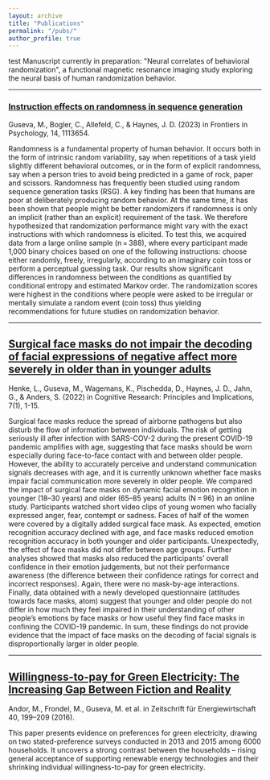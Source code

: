 ```yaml
---
layout: archive
title: "Publications"
permalink: "/pubs/"
author_profile: true
---
```


test
Manuscript currently in preparation: "Neural correlates of behavioral randomization", a functional magnetic resonance imaging study exploring the neural basis of human randomization behavior.

---

### [Instruction effects on randomness in sequence generation](https://www.frontiersin.org/articles/10.3389/fpsyg.2023.1113654/full)
Guseva, M., Bogler, C., Allefeld, C., & Haynes, J. D. (2023) in Frontiers in Psychology, 14, 1113654.

Randomness is a fundamental property of human behavior. It occurs both in the form of intrinsic random variability, 
say when repetitions of a task yield slightly different behavioral outcomes, or in the form of explicit randomness, say 
when a person tries to avoid being predicted in a game of rock, paper and scissors. Randomness has frequently been studied 
using random sequence generation tasks (RSG). A key finding has been that humans are poor at deliberately producing random behavior. 
At the same time, it has been shown that people might be better randomizers if randomness is only an implicit (rather than an explicit) 
requirement of the task. We therefore hypothesized that randomization performance might vary with the exact instructions with which 
randomness is elicited. To test this, we acquired data from a large online sample (n = 388), where every participant made 1,000 binary 
choices based on one of the following instructions: choose either randomly, freely, irregularly, according to an imaginary coin toss or 
perform a perceptual guessing task. Our results show significant differences in randomness between the conditions as quantified by 
conditional entropy and estimated Markov order. The randomization scores were highest in the conditions where people were asked to be 
irregular or mentally simulate a random event (coin toss) thus yielding recommendations for future studies on randomization behavior.


---
## [Surgical face masks do not impair the decoding of facial expressions of negative affect more severely in older than in younger adults](https://cognitiveresearchjournal.springeropen.com/articles/10.1186/s41235-022-00403-8)

Henke, L., Guseva, M., Wagemans, K., Pischedda, D., Haynes, J. D., Jahn, G., & Anders, S. (2022) in Cognitive Research: Principles and Implications, 7(1), 1-15.

Surgical face masks reduce the spread of airborne pathogens but also disturb the flow of information between individuals. The risk of 
getting seriously ill after infection with SARS-COV-2 during the present COVID-19 pandemic amplifies with age, suggesting that face masks
should be worn especially during face-to-face contact with and between older people. However, the ability to accurately perceive and 
understand communication signals decreases with age, and it is currently unknown whether face masks impair facial communication more 
severely in older people. We compared the impact of surgical face masks on dynamic facial emotion recognition in younger (18–30 years) 
and older (65–85 years) adults (N = 96) in an online study. Participants watched short video clips of young women who facially expressed
anger, fear, contempt or sadness. Faces of half of the women were covered by a digitally added surgical face mask. As expected, emotion 
recognition accuracy declined with age, and face masks reduced emotion recognition accuracy in both younger and older participants.
Unexpectedly, the effect of face masks did not differ between age groups. Further analyses showed that masks also reduced the participants’ 
overall confidence in their emotion judgements, but not their performance awareness (the difference between their confidence ratings for 
correct and incorrect responses). Again, there were no mask-by-age interactions. Finally, data obtained with a newly developed questionnaire
(attitudes towards face masks, atom) suggest that younger and older people do not differ in how much they feel impaired in their
understanding of other people’s emotions by face masks or how useful they find face masks in confining the COVID-19 pandemic. In sum, 
these findings do not provide evidence that the impact of face masks on the decoding of facial signals is disproportionally larger in 
older people.



---
## [Willingness-to-pay for Green Electricity: The Increasing Gap Between Fiction and Reality](https://link.springer.com/article/10.1007/s12398-016-0185-4)

Andor, M., Frondel, M., Guseva, M. et al. in Zeitschrift für Energiewirtschaft 40, 199–209 (2016).

This paper presents evidence on preferences for green electricity, drawing on two stated-preference surveys conducted in 2013
and 2015 among 6000 households. It uncovers a strong contrast between the households – rising general acceptance of supporting 
renewable energy technologies and their shrinking individual willingness-to-pay for green electricity.
